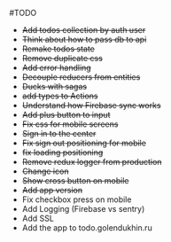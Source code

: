 #TODO

- <strike>Add todos collection by auth user</strike>
- <strike>Think about how to pass db to api</strike>
- <strike>Remake todos state</strike>
- <strike>Remove duplicate css</strike>
- <strike>Add error handling</strike>
- <strike>Decouple reducers from entities</strike>
- <strike>Ducks with sagas</strike>
- <strike>add types to Actions</strike>
- <strike>Understand how Firebase sync works </strike>
- <strike>Add plus button to input</strike>
- <strike>Fix css for mobile screens</strike>
- <strike>Sign in to the center</strike>
- <strike>Fix sign out positioning for mobile</strike>
- <strike>fix loading positioning</strike>
- <strike>Remove redux logger from production</strike>
- <strike>Change icon</strike>
- <strike>Show cross button on mobile</strike>
- <strike>Add app version</strike>
- Fix checkbox press on mobile
- Add Logging (Firebase vs sentry)
- Add SSL
- Add the app to todo.golendukhin.ru

